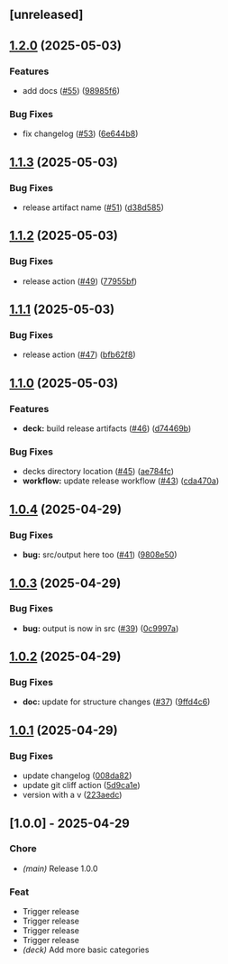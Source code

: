 ## [unreleased]

## [1.2.0](https://github.com/joshrotenberg/italian-anki/compare/v1.1.3...v1.2.0) (2025-05-03)


### Features

* add docs ([#55](https://github.com/joshrotenberg/italian-anki/issues/55)) ([98985f6](https://github.com/joshrotenberg/italian-anki/commit/98985f61fca790e8d0f58319c847f634b372f27e))


### Bug Fixes

* fix changelog ([#53](https://github.com/joshrotenberg/italian-anki/issues/53)) ([6e644b8](https://github.com/joshrotenberg/italian-anki/commit/6e644b81f0887a584fa0dc15a44fd3d046c165e8))

## [1.1.3](https://github.com/joshrotenberg/italian-anki/compare/v1.1.2...v1.1.3) (2025-05-03)


### Bug Fixes

* release artifact name ([#51](https://github.com/joshrotenberg/italian-anki/issues/51)) ([d38d585](https://github.com/joshrotenberg/italian-anki/commit/d38d58595073ef46cd860aa806986ed7ab58d773))

## [1.1.2](https://github.com/joshrotenberg/italian-anki/compare/v1.1.1...v1.1.2) (2025-05-03)


### Bug Fixes

* release action ([#49](https://github.com/joshrotenberg/italian-anki/issues/49)) ([77955bf](https://github.com/joshrotenberg/italian-anki/commit/77955bf2b4a65bcfa4d590e6fc7a3f124a686fee))

## [1.1.1](https://github.com/joshrotenberg/italian-anki/compare/v1.1.0...v1.1.1) (2025-05-03)


### Bug Fixes

* release action ([#47](https://github.com/joshrotenberg/italian-anki/issues/47)) ([bfb62f8](https://github.com/joshrotenberg/italian-anki/commit/bfb62f86ca2e0f2b269a4865b8095de82376f002))

## [1.1.0](https://github.com/joshrotenberg/italian-anki/compare/v1.0.4...v1.1.0) (2025-05-03)


### Features

* **deck:** build release artifacts ([#46](https://github.com/joshrotenberg/italian-anki/issues/46)) ([d74469b](https://github.com/joshrotenberg/italian-anki/commit/d74469bdc1f369eda3ff0499b17cbdee5b2e6ba6))


### Bug Fixes

* decks directory location ([#45](https://github.com/joshrotenberg/italian-anki/issues/45)) ([ae784fc](https://github.com/joshrotenberg/italian-anki/commit/ae784fcf760ce0e1467351fc430dabd266453b65))
* **workflow:** update release workflow ([#43](https://github.com/joshrotenberg/italian-anki/issues/43)) ([cda470a](https://github.com/joshrotenberg/italian-anki/commit/cda470a538aaa92368f14f2671f4cac2bd732d2e))

## [1.0.4](https://github.com/joshrotenberg/italian-anki/compare/v1.0.3...v1.0.4) (2025-04-29)


### Bug Fixes

* **bug:** src/output here too ([#41](https://github.com/joshrotenberg/italian-anki/issues/41)) ([9808e50](https://github.com/joshrotenberg/italian-anki/commit/9808e501c0d0f003d0690acc1c522dfe7c7f4e19))

## [1.0.3](https://github.com/joshrotenberg/italian-anki/compare/v1.0.2...v1.0.3) (2025-04-29)


### Bug Fixes

* **bug:** output is now in src ([#39](https://github.com/joshrotenberg/italian-anki/issues/39)) ([0c9997a](https://github.com/joshrotenberg/italian-anki/commit/0c9997a3b70cf84264cf616300c5cf68d47be346))

## [1.0.2](https://github.com/joshrotenberg/italian-anki/compare/v1.0.1...v1.0.2) (2025-04-29)


### Bug Fixes

* **doc:** update for structure changes ([#37](https://github.com/joshrotenberg/italian-anki/issues/37)) ([9ffd4c6](https://github.com/joshrotenberg/italian-anki/commit/9ffd4c65fc4a8bed0c45657906d6e671b3e94d97))

## [1.0.1](https://github.com/joshrotenberg/italian-anki/compare/v1.0.0...v1.0.1) (2025-04-29)


### Bug Fixes

* update changelog ([008da82](https://github.com/joshrotenberg/italian-anki/commit/008da82a81ca0711ff11d186759a993a7eb80f18))
* update git cliff action ([5d9ca1e](https://github.com/joshrotenberg/italian-anki/commit/5d9ca1eaf6a9301386056cdfe3a7dadfcd980bb7))
* version with a v ([223aedc](https://github.com/joshrotenberg/italian-anki/commit/223aedc6a227a43401291d4f8fcfb14471e8dff1))

## [1.0.0] - 2025-04-29

### Chore

- *(main)* Release 1.0.0

### Feat

- Trigger release
- Trigger release
- Trigger release
- Trigger release
- *(deck)* Add more basic categories
